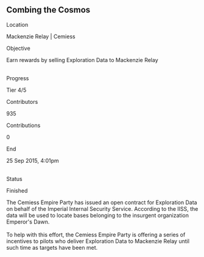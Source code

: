 ## Combing the Cosmos

Location

Mackenzie Relay \| Cemiess

Objective

Earn rewards by selling Exploration Data to Mackenzie Relay

\
Progress

Tier 4/5

Contributors

935

Contributions

0

End

25 Sep 2015, 4:01pm

\
Status

Finished

The Cemiess Empire Party has issued an open contract for Exploration
Data on behalf of the Imperial Internal Security Service. According to
the IISS, the data will be used to locate bases belonging to the
insurgent organization Emperor\'s Dawn.\
\
To help with this effort, the Cemiess Empire Party is offering a series
of incentives to pilots who deliver Exploration Data to Mackenzie Relay
until such time as targets have been met.
